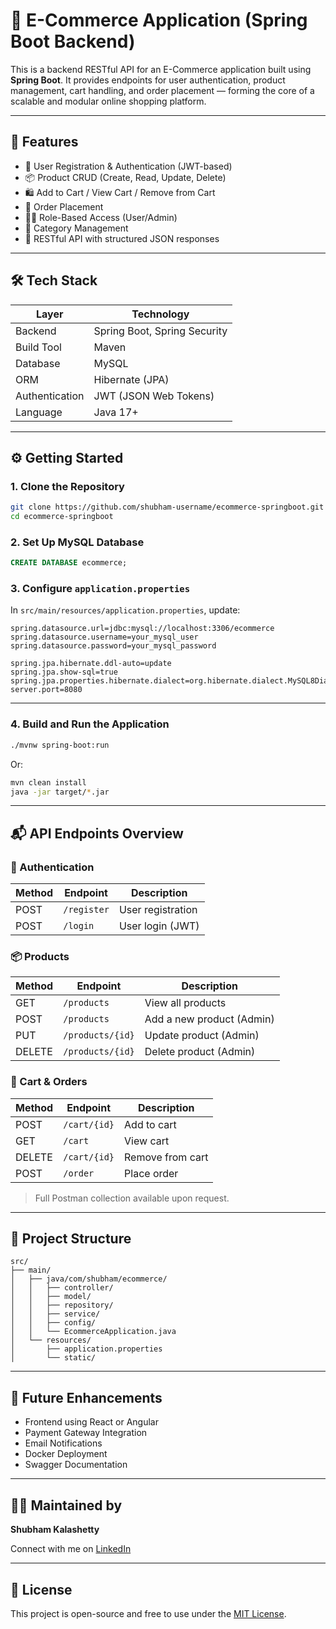 
# 🛒 E-Commerce Application (Spring Boot Backend)

This is a backend RESTful API for an E-Commerce application built using **Spring Boot**. It provides endpoints for user authentication, product management, cart handling, and order placement — forming the core of a scalable and modular online shopping platform.

---

## 🚀 Features

- 🔐 User Registration & Authentication (JWT-based)
- 📦 Product CRUD (Create, Read, Update, Delete)
- 🛍️ Add to Cart / View Cart / Remove from Cart
- 🧾 Order Placement
- 🧑‍💼 Role-Based Access (User/Admin)
- 📄 Category Management
- 💬 RESTful API with structured JSON responses

---

## 🛠️ Tech Stack

| Layer        | Technology            |
|-------------|------------------------|
| Backend      | Spring Boot, Spring Security |
| Build Tool   | Maven                  |
| Database     | MySQL                  |
| ORM          | Hibernate (JPA)        |
| Authentication | JWT (JSON Web Tokens) |
| Language     | Java 17+               |

---

## ⚙️ Getting Started

### 1. Clone the Repository

```bash
git clone https://github.com/shubham-username/ecommerce-springboot.git
cd ecommerce-springboot
```

### 2. Set Up MySQL Database

```sql
CREATE DATABASE ecommerce;
```

### 3. Configure `application.properties`

In `src/main/resources/application.properties`, update:

```properties
spring.datasource.url=jdbc:mysql://localhost:3306/ecommerce
spring.datasource.username=your_mysql_user
spring.datasource.password=your_mysql_password

spring.jpa.hibernate.ddl-auto=update
spring.jpa.show-sql=true
spring.jpa.properties.hibernate.dialect=org.hibernate.dialect.MySQL8Dialect
server.port=8080
```

---

### 4. Build and Run the Application

```bash
./mvnw spring-boot:run
```

Or:

```bash
mvn clean install
java -jar target/*.jar
```

---

## 📬 API Endpoints Overview

### 🔐 Authentication

| Method | Endpoint         | Description       |
|--------|------------------|-------------------|
| POST   | `/register`      | User registration |
| POST   | `/login`         | User login (JWT)  |

### 📦 Products

| Method | Endpoint        | Description             |
|--------|-----------------|-------------------------|
| GET    | `/products`     | View all products       |
| POST   | `/products`     | Add a new product (Admin)|
| PUT    | `/products/{id}`| Update product (Admin)  |
| DELETE | `/products/{id}`| Delete product (Admin)  |

### 🛒 Cart & Orders

| Method | Endpoint        | Description       |
|--------|-----------------|-------------------|
| POST   | `/cart/{id}`    | Add to cart       |
| GET    | `/cart`         | View cart         |
| DELETE | `/cart/{id}`    | Remove from cart  |
| POST   | `/order`        | Place order       |

> Full Postman collection available upon request.

---

## 📁 Project Structure

```
src/
├── main/
│   ├── java/com/shubham/ecommerce/
│   │   ├── controller/
│   │   ├── model/
│   │   ├── repository/
│   │   ├── service/
│   │   ├── config/
│   │   └── EcommerceApplication.java
│   └── resources/
│       ├── application.properties
│       └── static/
```

---

## 📌 Future Enhancements

- Frontend using React or Angular
- Payment Gateway Integration
- Email Notifications
- Docker Deployment
- Swagger Documentation

---

## 🙋‍♂️ Maintained by

**Shubham Kalashetty**

Connect with me on [LinkedIn](https://www.linkedin.com/)

---

## 📝 License

This project is open-source and free to use under the [MIT License](LICENSE).
